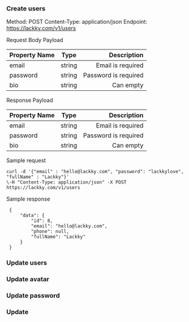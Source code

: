 ###

### Create users

Method: POST
Content-Type: application/json
Endpoint: https://lackky.com/v1/users

Request Body Payload

| Property Name        | Type           | Description  |
| -------------        |:---------------:| -----:|
| email                | string       | Email is required |
| password             | string       |   Password is required |
| bio                  | string      |    Can empty|

Response Payload

| Property Name        | Type           | Description  |
| -------------        |:---------------:| -----:|
| email                | string       | Email is required |
| password             | string       |   Password is required |
| bio                  | string      |    Can empty|

Sample request

``` 
curl -d '{"email" : "hello@lackky.com", "password": "lackkylove", "fullName" : "Lackky"}'
\-H "Content-Type: application/json" -X POST https://lackky.com/v1/users
```
Sample response 
```
 {
     "data": {
         "id": 8,
         "email": "hello@lackky.com",
         "phone": null,
         "fullName": "Lackky"
     }
 } 
```
### Update users

### Update avatar

### Update password

### Update 